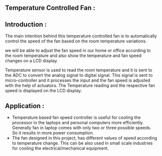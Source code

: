 ## Temperature Controlled Fan :

## Introduction :

The main intention behind this temperature controlled fan is to automatically control the speed of the fan based on the room temperature variations. 

we will be able to adjust the fan speed in our home or office according to the room temperature and also show the temperature and fan speed changes on a LCD display. 

Temperature sensor is used to read the room temperature and it is sent to the ADC to convert the analog signal to digital signal. This signal is sent to micro-controller and it processes the input and the fan speed is adjusted with the help of actuators. The Temperature reading and the respective fan speed is displayed on the LCD display. 

## Application :

 -   Temperature  based  fan  speed  controller  is  useful  for  cooling the  processor  in  the  laptops  and  personal  computers more efficiently. Generally  fan  in  laptop  comes  with  only  two  or three possible speeds. So it results in more power consumption.
 -   The  fan  designed  in  this  project,  has  different  values  of speed  according  to  temperature  change.  This  can  be  also  used  in small  scale  industries  for  cooling  the  electrical/mechanical equipment. 
